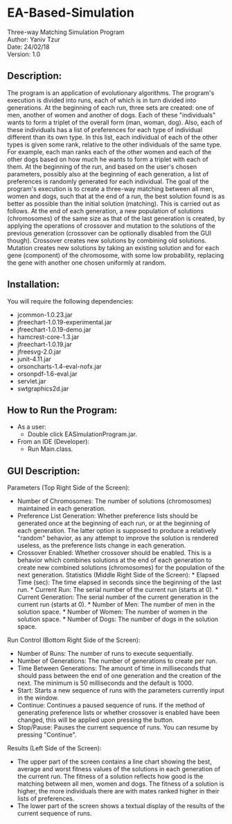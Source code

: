 # EA-Based-Simulation
Three-way Matching Simulation Program\
Author: Yaniv Tzur\
Date: 24/02/18\
Version: 1.0

## Description:

The program is an application of evolutionary algorithms. The program's execution is divided into
runs, each of which is in turn divided into generations.
At the beginning of each run, three sets are created: one of men, another of women and another of dogs.
Each of these "individuals" wants to form a triplet of the overall form (man, woman, dog). 
Also, each of these individuals has a list of preferences for each type of individual different than its own
type. In this list, each individual of each of the other types is given some rank, relative to the
other individuals of the same type. For example, each man ranks each of the other women and each of
the other dogs based on how much he wants to form a triplet with each of them.
At the beginning of the run, and based on the user's chosen parameters, possibly also at the beginning
of each generation, a list of preferences is randomly generated for each individual.
The goal of the program's execution is to create a three-way matching between all men, women and
dogs, such that at the end of a run, the best solution found is as better as possible than the initial
solution (matching).
This is carried out as follows. At the end of each generation, a new population of solutions
(chromosomes) of the same size as that of the last generation is created, by applying the operations
of crossover and mutation to the solutions of the previous generation (crossover can be optionally
disabled from the GUI though). Crossover creates new solutions by combining old solutions. Mutation
creates new solutions by taking an existing solution and for each gene (component) of the chromosome,
with some low probability, replacing the gene with another one chosen uniformly at random.

## Installation:
        
You will require the following dependencies:
* jcommon-1.0.23.jar
* jfreechart-1.0.19-experimental.jar
* jfreechart-1.0.19-demo.jar
* hamcrest-core-1.3.jar
* jfreechart-1.0.19.jar
* jfreesvg-2.0.jar
* junit-4.11.jar
* orsoncharts-1.4-eval-nofx.jar
* orsonpdf-1.6-eval.jar
* servlet.jar
* swtgraphics2d.jar

## How to Run the Program:	
* As a user:
  * Double click EASimulationProgram.jar.
* From an IDE (Developer):
  * Run Main.class.

## GUI Description:
Parameters (Top Right Side of the Screen):
* Number of Chromosomes: The number of solutions (chromosomes) maintained in each generation.
* Preference List Generation: Whether preference lists should be generated once at the
			      beginning of each run, or at the beginning of each generation.
			      The latter option is supposed to produce a relatively "random"
		    	      behavior, as any attempt to improve the solution is rendered
			      useless, as the preference lists change in each generation.
* Crossover Enabled:          Whether crossover should be enabled. This is a behavior
			      which combines solutions at the end of each generation
		              to create new combined solutions (chromosomes) for the
			      population of the next generation.
Statistics (Middle Right Side of the Screen):
        * Elapsed Time (sec): The time elapsed in seconds since the beginning of the last run.
        * Current Run: The serial number of the current run (starts at 0).
        * Current Generation: The serial number of the current generation in the current run (starts at 0).
        * Number of Men: The number of men in the solution space.
        * Number of Women: The number of women in the solution space.
        * Number of Dogs: The number of dogs in the solution space.

Run Control (Bottom Right Side of the Screen):
   * Number of Runs: The number of runs to execute sequentially.
   * Number of Generations: The number of generations to create per run.
   * Time Between Generations: The amount of time in milliseconds that should pass between
			       the end of one generation and the creation of the next.
			       The minimum is 50 milliseconds and the default is 1000.
   * Start: Starts a new sequence of runs with the parameters currently input in the window.
   * Continue: Continues a paused sequence of runs. If the method of generating preference lists
	       or whether crossover is enabled have been changed, this will be applied upon
	       pressing the button.
   * Stop/Pause: Pauses the current sequence of runs. You can resume by pressing "Continue".

Results (Left Side of the Screen):
* The upper part of the screen contains a line chart showing the best, average and worst fitness
  values of the solutions in each generation of the current run.
  The fitness of a solution reflects how good is the matching between all men, women and dogs.
  The fitness of a solution is higher, the more individuals there are with mates ranked higher in their lists of preferences.    
* The lower part of the screen shows a textual display of the results of the current sequence of runs.

